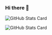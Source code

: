 ### Hi there 👋

![GitHub Stats Card](https://github-readme-stats.vercel.app/api?username=KouWakai&show_icons=true)

![GitHub Stats Card](https://github-readme-stats.vercel.app/api/top-langs/?username=KouWakai)


<!--
**KouWakai/KouWakai** is a ✨ _special_ ✨ repository because its `README.md` (this file) appears on your GitHub profile.

Here are some ideas to get you started:

- 🔭 I’m currently working on ...
- 🌱 I’m currently learning ...
- 👯 I’m looking to collaborate on ...
- 🤔 I’m looking for help with ...
- 💬 Ask me about ...
- 📫 How to reach me: ...
- 😄 Pronouns: ...
- ⚡ Fun fact: ...
-->
